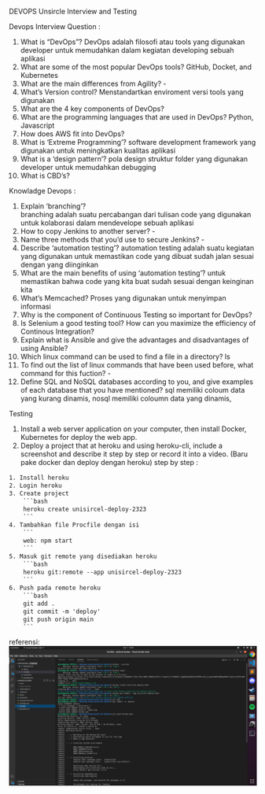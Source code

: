 DEVOPS Unsircle Interview and Testing

Devops Interview Question :
1. What is “DevOps”? 
    DevOps adalah filosofi atau tools yang digunakan developer untuk memudahkan dalam kegiatan developing sebuah aplikasi
1. What are some of the most popular DevOps tools? 
    GitHub, Docket, and Kubernetes
1. What are the main differences from Agility? -
1. What’s Version control? 
    Menstandartkan enviroment versi tools yang digunakan
1. What are the 4 key components of DevOps? 
1. What are the programming languages that are used in DevOps? 
    Python, Javascript
1. How does AWS fit into DevOps?
1. What is ‘Extreme Programming’? 
    software development framework yang digunakan untuk meningkatkan kualitas aplikasi 
1. What is a ‘design pattern’? 
    pola design struktur folder yang digunakan developer untuk memudahkan debugging
1. What is CBD’s?

Knowladge Devops :
1. Explain ‘branching’?  
    branching adalah suatu percabangan dari tulisan code yang digunakan untuk kolaborasi dalam mendevelope sebuah aplikasi 
1. How to copy Jenkins to another server? -
1. Name three methods that you’d use to secure Jenkins? -
1. Describe ‘automation testing’? 
    automation testing adalah suatu kegiatan yang digunakan untuk memastikan code yang dibuat sudah jalan sesuai dengan yang diinginkan
1. What are the main benefits of using ‘automation testing’? 
    untuk memastikan bahwa code yang kita buat sudah sesuai dengan keinginan kita
1. What’s Memcached? 
    Proses yang digunakan untuk menyimpan informasi
1. Why is the component of Continuous Testing so important for DevOps?
1. Is Selenium a good testing tool? How can you maximize the efficiency of Continous
Integration?
1. Explain what is Ansible and give the advantages and disadvantages of using Ansible?
1. Which linux command can be used to find a file in a directory? 
    ls
1. To find out the list of linux commands that have been used before, what command for
this fuction? -
1. Define SQL and NoSQL databases according to you, and give examples of each database
that you have mentioned? 
    sql memiliki coloum data yang kurang dinamis, nosql memiliki coloumn data yang dinamis,

Testing
1. Install a web server application on your computer, then install Docker, Kubernetes for
deploy the web app.
1. Deploy a project that at heroku and using heroku-cli, include a screenshot and describe
it step by step or record it into a video.  (Baru pake docker dan deploy dengan heroku)
step by step :
```
1. Install heroku
2. Login heroku
3. Create project
    ```bash
    heroku create unisircel-deploy-2323
    ```
4. Tambahkan file Procfile dengan isi
    ```
    web: npm start
    ```
5. Masuk git remote yang disediakan heroku
    ```bash
    heroku git:remote --app unisircel-deploy-2323
    ```
6. Push pada remote heroku
    ```bash
    git add .
    git commit -m 'deploy'
    git push origin main
    ```

```
referensi: 
![alt text](./asset/heroku.png)